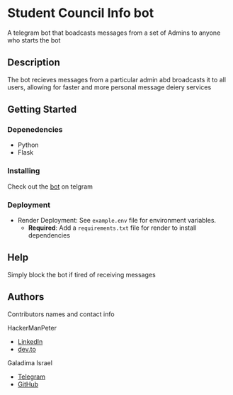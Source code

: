 # Student Council Info bot

A telegram bot that boadcasts messages from a set of Admins to anyone who starts the bot

## Description

The bot recieves messages from a particular admin abd broadcasts it to all users, allowing for faster and more personal message deiery services

## Getting Started

### Depenedencies

- Python
- Flask

### Installing

Check out the [bot](https://t.me/studentcouncilcu_bot/) on telgram

### Deployment

- Render Deployment: See `example.env` file for environment variables.
  - **Required**: Add a `requirements.txt` file for render to install dependencies

## Help

Simply block the bot if tired of receiving messages

## Authors

Contributors names and contact info

HackerManPeter

- [LinkedIn](www.linkedin.com/in/pebueku)
- [dev.to](https://dev.to/hackermanpeter)

Galadima Israel

- [Telegram](https://t.me/israelsgalaxy)
- [GitHub](https://github.com/israelsgalaxy)
